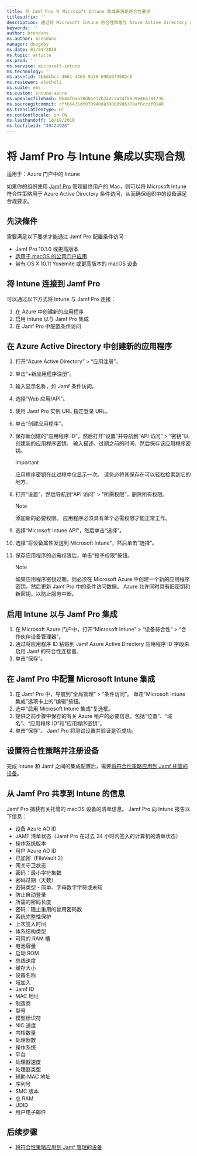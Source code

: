 ```yaml
---
title: 将 Jamf Pro 与 Microsoft Intune 集成来满足符合性要求
titlesuffix: ''
description: 通过将 Microsoft Intune 符合性策略与 Azure Active Directory 条件访问相结合，可确保由 Jamf 管理的设备的安全。
keywords: ''
author: brenduns
ms.author: brenduns
manager: dougeby
ms.date: 01/04/2018
ms.topic: article
ms.prod: ''
ms.service: microsoft-intune
ms.technology: ''
ms.assetid: 4b6dcbcc-4661-4463-9a36-698d673502c6
ms.reviewer: elocholi
ms.suite: ems
ms.custom: intune-azure
ms.openlocfilehash: 0b4af0a638d86d32b244c3a34f8039e466394736
ms.sourcegitcommit: cff65435df070940da390609d6376af6ccdf0140
ms.translationtype: HT
ms.contentlocale: zh-CN
ms.lasthandoff: 10/18/2018
ms.locfileid: "49424928"
---
```

# <a name="integrate-jamf-pro-with-intune-for-compliance"></a>将 Jamf Pro 与 Intune 集成以实现合规

适用于：Azure 门户中的 Intune

如果你的组织使用 [Jamf Pro](https://www.jamf.com) 管理最终用户的 Mac，则可以将 Microsoft Intune 符合性策略用于 Azure Active Directory 条件访问，从而确保组织中的设备满足合规要求。

## <a name="prerequisites"></a>先決條件

需要满足以下要求才能通过 Jamf Pro 配置条件访问：

- Jamf Pro 10.1.0 或更高版本
- [适用于 macOS 的公司门户应用](https://aka.ms/macoscompanyportal)
- 带有 OS X 10.11 Yosemite 或更高版本的 macOS 设备

## <a name="connecting-intune-to-jamf-pro"></a>将 Intune 连接到 Jamf Pro

可以通过以下方式将 Intune 与 Jamf Pro 连接：

1. 在 Azure 中创建新的应用程序
2. 启用 Intune 以与 Jamf Pro 集成
3. 在 Jamf Pro 中配置条件访问

## <a name="create-a-new-application-in-azure-active-directory"></a>在 Azure Active Directory 中创建新的应用程序

1. 打开“Azure Active Directory” > “应用注册”。
2. 单击“+新应用程序注册”。
3. 输入显示名称，如 Jamf 条件访问。
4. 选择“Web 应用/API”。
5. 使用 Jamf Pro 实例 URL 指定登录 URL。
6. 单击“创建应用程序”。
7. 保存新创建的“应用程序 ID”，然后打开“设置”并导航到”API 访问” > “密钥”以创建新的应用程序密钥。 输入描述、过期之前的时间，然后保存该应用程序密钥。

   > [!IMPORTANT]
   > 应用程序密钥在此过程中仅显示一次。 请务必将其保存在可以轻松检索到它的地方。

8. 打开“设置”，然后导航到“API 访问” > “所需权限”，删除所有权限。

   > [!NOTE]
   > 添加新的必要权限。 应用程序必须具有单个必需权限才能正常工作。

9. 选择“Microsoft Intune API”，然后单击“选择”。
10. 选择“将设备属性发送到 Microsoft Intune”，然后单击“选择”。
11. 保存应用程序的必需权限后，单击“授予权限”按钮。

    > [!NOTE]
    > 如果应用程序密钥过期，则必须在 Microsoft Azure 中创建一个新的应用程序密钥，然后更新 Jamf Pro 中的条件访问数据。 Azure 允许同时具有旧密钥和新密钥，以防止服务中断。

## <a name="enable-intune-to-integrate-with-jamf-pro"></a>启用 Intune 以与 Jamf Pro 集成

1. 在 Microsoft Azure 门户中，打开“Microsoft Intune” > “设备符合性” > “合作伙伴设备管理器”。
2. 通过将应用程序 ID 粘贴到 Jamf Azure Active Directory 应用程序 ID 字段来启用 Jamf 的符合性连接器。
3. 单击“保存”。

## <a name="configure-microsoft-intune-integration-in-jamf-pro"></a>在 Jamf Pro 中配置 Microsoft Intune 集成

1. 在 Jamf Pro 中，导航到“全局管理” > “条件访问”。 单击“Microsoft Intune 集成”选项卡上的“编辑”按钮。
2. 选中“启用 Microsoft Intune 集成”复选框。
3. 提供之前步骤中保存的有关 Azure 租户的必要信息，包括“位置”、“域名”、“应用程序 ID”和“应用程序密钥”。
4. 单击“保存”。 Jamf Pro 将测试设置并验证是否成功。

## <a name="set-up-compliance-policies-and-register-devices"></a>设置符合性策略并注册设备

完成 Intune 和 Jamf 之间的集成配置后，需要[将符合性策略应用到 Jamf 托管的设备](conditional-access-assign-jamf.md)。

## <a name="information-shared-from-jamf-pro-to-intune"></a>从 Jamf Pro 共享到 Intune 的信息

Jamf Pro 捕获有关托管的 macOS 设备的清单信息。 Jamf Pro 向 Intune 报告以下信息：

* 设备 Azure AD ID
* JAMF 清单状态（Jamf Pro 在过去 24 小时内签入的计算机的清单状态）
* 操作系统版本
* 用户 Azure AD ID
* 已加密（FileVault 2）
* 网关守卫状态
* 密码：最小字符集数
* 密码过期（天数）
* 密码类型 - 简单、字母数字字符或未知
* 防止自动登录
* 所需的密码长度
* 密码：阻止重用的曾用密码数
* 系统完整性保护
* 上次签入时间
* 体系结构类型
* 可用的 RAM 槽
* 电池容量
* 启动 ROM
* 总线速度
* 缓存大小
* 设备名称
* 域加入
* Jamf ID
* MAC 地址
* 制造商
* 型号
* 模型标识符
* NIC 速度
* 内核数量
* 处理器数
* 操作系统
* 平台
* 处理器速度
* 处理器类型
* 辅助 MAC 地址
* 序列号
* SMC 版本
* 总 RAM
* UDID
* 用户电子邮件

## <a name="next-steps"></a>后续步骤

- [将符合性策略应用到 Jamf 管理的设备](conditional-access-assign-jamf.md)
